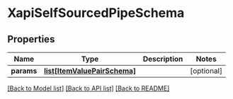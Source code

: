 # XapiSelfSourcedPipeSchema

## Properties
Name | Type | Description | Notes
------------ | ------------- | ------------- | -------------
**params** | [**list[ItemValuePairSchema]**](ItemValuePairSchema.md) |  | [optional] 

[[Back to Model list]](../README.md#documentation-for-models) [[Back to API list]](../README.md#documentation-for-api-endpoints) [[Back to README]](../README.md)


